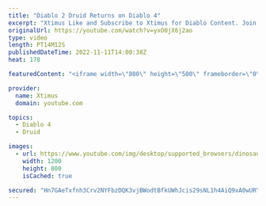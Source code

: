 ```yaml
---
title: "Diablo 2 Druid Returns on Diablo 4"
excerpt: "Xtimus Like and Subscribe to Xtimus for Diablo Content. Join the Notification Squad: Click the ▻Follow me. Twitter ..."
originalUrl: https://youtube.com/watch?v=yxO0jX6j2ao
type: video
length: PT14M12S
publishedDateTime: 2022-11-11T14:00:38Z
heat: 178

featuredContent: "<iframe width=\"800\" height=\"500\" frameborder=\"0\" src=\"https://www.youtube.com/embed/yxO0jX6j2ao\" allow=\"accelerometer; autoplay; encrypted-media; gyroscope; picture-in-picture\" allowfullscreen></iframe>"

provider:
  name: Xtimus
  domain: youtube.com

topics:
  - Diablo 4
  - Druid

images:
  - url: https://www.youtube.com/img/desktop/supported_browsers/dinosaur.png
    width: 1200
    height: 800
    isCached: true

secured: "Hn7GAeTxfnh3Crv2NYFbzDQK3vjBWodtBfkUWhJcis29sNL1h4AiQ9xA0wURYfUCp4z6wiwsD5eazf0s1EB2VBFW+qqcTRtP2+ACEV4ut9zpdELQw3EfpiTs0YKxUlvS/G/E2CF39z9E49eYGqSk7/qrXuU/6DHvhmYV9DoJkgNRixV7dSbQ4+EaM7YxedJLpKH4ylCAszjjZP6TKf8IaSBgQCJJbuIdvLW9iUUDtNGOPpAuBVGRz62dJ8xTcgpf+zf5rOvmpaI0nRyY5IKIDYp3cloqb072dFn/DmYOt0ML290zEJapz0sPMcZrAzsSKMt1SRYlpJZgaHTYIUUJu7qapXEQ63mD1cD3Eoa6MV9Tyf0PzABx39NB52JSIxoK/dKenLkT2wkheQyyriAQGQ==;FI+quxgrzFXLOaQzm0fGRA=="
---
```


